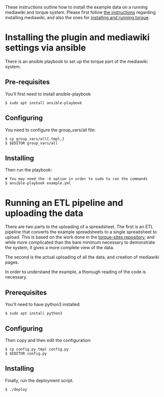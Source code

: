 These instructions outline how to install the example data on a running
mediawiki and torque system.  Please first follow
[the instructions](../INSTALL.md) regarding installing mediawiki,
and also the ones for
[installing and running torque](../torquedata/README.md#installation-and-startup).

# Installing the plugin and mediawiki settings via ansible

There is an ansible playbook to set up the torque part of the mediawiki system.

## Pre-requisites

You'll first need to install ansible-playbook

```shell
$ sudo apt install ansible-playbook
```

## Configuring

You need to configure the group\_vars/all file:

```shell
$ cp group_vars/all{.tmpl,}
$ $EDITOR group_vars/all
```

## Installing

Then run the playbook:

```shell
# You may need the -b option in order to sudo to run the commands
$ ansible-playbook example.yml
```

# Running an ETL pipeline and uploading the data

There are two parts to the uploading of a spreadsheet.  The first is an
ETL pipeline that converts the example spreadsheets to a single spreadsheet
to upload.  This is based on the work done in the
[torque-sites repository](https://github.com/OpenTechStrategies/torque-sites),
and while more complicated than the bare minimum necessary to demonstrate the
system, it gives a more complete view of the data.

The second is the actual uploading of all the data, and creation of mediawiki
pages.

In order to understand the example, a thorough reading of the code is necessary.

## Prerequisites

You'll need to have python3 installed

```shell
$ sudo apt install python3
```

## Configuring

Then copy and then edit the configuration:

```shell
$ cp config.py.tmpl config.py
$ $EDITOR config.py
```

## Installing

Finally, run the deployment script.

```shell
$ ./deploy
```
